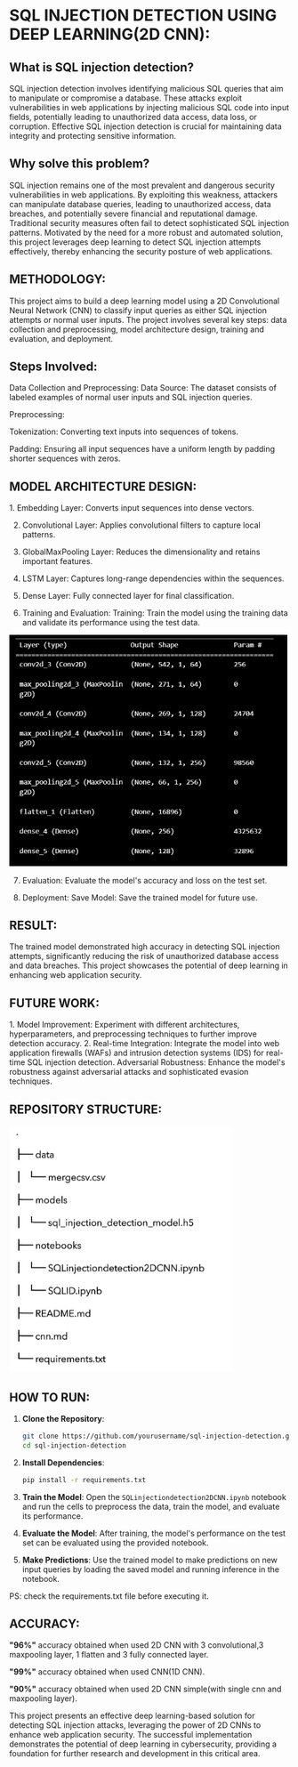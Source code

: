 <h1>SQL INJECTION DETECTION USING DEEP LEARNING(2D CNN):</h1>

<h2>What is SQL injection detection?</h2>

SQL injection detection involves identifying malicious SQL queries that aim to manipulate or compromise a database. These attacks exploit vulnerabilities in web applications by injecting malicious SQL code into input fields, potentially leading to unauthorized data access, data loss, or corruption. Effective SQL injection detection is crucial for maintaining data integrity and protecting sensitive information.


<h2>Why solve this problem?</h2>

SQL injection remains one of the most prevalent and dangerous security vulnerabilities in web applications. By exploiting this weakness, attackers can manipulate database queries, leading to unauthorized access, data breaches, and potentially severe financial and reputational damage. Traditional security measures often fail to detect sophisticated SQL injection patterns. Motivated by the need for a more robust and automated solution, this project leverages deep learning to detect SQL injection attempts effectively, thereby enhancing the security posture of web applications.


<h2>METHODOLOGY:</h2>

This project aims to build a deep learning model using a 2D Convolutional Neural Network (CNN) to classify input queries as either SQL injection attempts or normal user inputs. The project involves several key steps: data collection and preprocessing, model architecture design, training and evaluation, and deployment. 

<h2>Steps Involved:</h2>

Data Collection and Preprocessing:
Data Source: The dataset consists of labeled examples of normal user inputs and SQL injection queries.

 Preprocessing: 

 Tokenization: Converting text inputs into sequences of tokens. 

 Padding: Ensuring all input sequences have a uniform length by padding shorter sequences with zeros.

<h2>MODEL ARCHITECTURE DESIGN:</h2> 
1. Embedding Layer: Converts input sequences into dense vectors.

2. Convolutional Layer: Applies convolutional filters to capture local patterns.

3. GlobalMaxPooling Layer: Reduces the dimensionality and retains important features.

4. LSTM Layer: Captures long-range dependencies within the sequences.

5. Dense Layer: Fully connected layer for final classification.

6. Training and Evaluation: Training: Train the model using the training data and validate its performance using the test data.


<img src="./images/image.png" alt="training" width="500"/>

7. Evaluation: Evaluate the model's accuracy and loss on the test set.

8. Deployment: Save Model: Save the trained model for future use.


<h2>RESULT:</h2> 

The trained model demonstrated high accuracy in detecting SQL injection attempts, significantly reducing the risk of unauthorized database access and data breaches. This project showcases the potential of deep learning in enhancing web application security.


<h2>FUTURE WORK:</h2> 
1. Model Improvement: Experiment with different architectures, hyperparameters, and preprocessing techniques to further improve detection accuracy. 
2. Real-time Integration: Integrate the model into web application firewalls (WAFs) and intrusion detection systems (IDS) for real-time SQL injection detection. Adversarial Robustness: Enhance the model's robustness against adversarial attacks and sophisticated evasion techniques.


<h2>REPOSITORY STRUCTURE:</h2>


<img src="./images/image-1.jpg" alt="repository structure" width="400"/>


<h2>HOW TO RUN:</h2>

1. **Clone the Repository**:
   ```bash
   git clone https://github.com/yourusername/sql-injection-detection.git
   cd sql-injection-detection
   ```

2. **Install Dependencies**:
   ```bash
   pip install -r requirements.txt
   ```

3. **Train the Model**:
   Open the `SQLinjectiondetection2DCNN.ipynb` notebook and run the cells to preprocess the data, train the model, and evaluate its performance.

4. **Evaluate the Model**:
   After training, the model's performance on the test set can be evaluated using the provided notebook.

5. **Make Predictions**:
   Use the trained model to make predictions on new input queries by loading the saved model and running inference in the notebook.

  PS: check the requirements.txt file before executing it.


<h2>ACCURACY:</h2>

<b>"96%"</b> accuracy obtained when used 2D CNN with 3 convolutional,3 maxpooling layer, 1 flatten and 3 fully connected layer.

<b>"99%"</b> accuracy obtained when used CNN(1D CNN).

<b>"90%"</b> accuracy obtained when used 2D CNN simple(with single cnn and maxpooling layer).

This project presents an effective deep learning-based solution for detecting SQL injection attacks, leveraging the power of 2D CNNs to enhance web application security. The successful implementation demonstrates the potential of deep learning in cybersecurity, providing a foundation for further research and development in this critical area.
